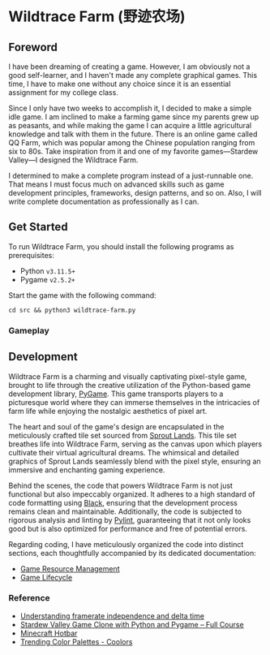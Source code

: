 # Wildtrace Farm (野迹农场)

## Foreword

I have been dreaming of creating a game. However, I am obviously not a good self-learner, and I haven't made any complete graphical games. This time, I have to make one without any choice since it is an essential assignment for my college class.

Since I only have two weeks to accomplish it, I decided to make a simple idle game. I am inclined to make a farming game since my parents grew up as peasants, and while making the game I can acquire a little agricultural knowledge and talk with them in the future. There is an online game called QQ Farm, which was popular among the Chinese population ranging from six to 80s. Take inspiration from it and one of my favorite games—Stardew Valley—I designed the Wildtrace Farm.

I determined to make a complete program instead of a just-runnable one. That means I must focus much on advanced skills such as game development principles, frameworks, design patterns, and so on. Also, I will write complete documentation as professionally as I can.

## Get Started

To run Wildtrace Farm, you should install the following programs as prerequisites:

* Python `v3.11.5+`
* Pygame `v2.5.2+`

Start the game with the following command:

~~~shell
cd src && python3 wildtrace-farm.py
~~~

### Gameplay

## Development

Wildtrace Farm is a charming and visually captivating pixel-style game, brought to life through the creative utilization of the Python-based game development library, [PyGame](https://www.pygame.org/docs/). This game transports players to a picturesque world where they can immerse themselves in the intricacies of farm life while enjoying the nostalgic aesthetics of pixel art.

The heart and soul of the game's design are encapsulated in the meticulously crafted tile set sourced from [Sprout Lands](https://cupnooble.itch.io/sprout-lands-asset-pack). This tile set breathes life into Wildtrace Farm, serving as the canvas upon which players cultivate their virtual agricultural dreams. The whimsical and detailed graphics of Sprout Lands seamlessly blend with the pixel style, ensuring an immersive and enchanting gaming experience.

Behind the scenes, the code that powers Wildtrace Farm is not just functional but also impeccably organized. It adheres to a high standard of code formatting using [Black](https://black.readthedocs.io/en/stable/), ensuring that the development process remains clean and maintainable. Additionally, the code is subjected to rigorous analysis and linting by [Pylint](https://pylint.readthedocs.io/en/stable/), guaranteeing that it not only looks good but is also optimized for performance and free of potential errors.

Regarding coding, I have meticulously organized the code into distinct sections, each thoughtfully accompanied by its dedicated documentation:

* [Game Resource Management](./docs/resource-management.md)
* [Game Lifecycle](./docs/game-core.md)

### Reference

* [Understanding framerate independence and delta time](https://www.youtube.com/watch?v=rWtfClpWSb8)
* [Stardew Valley Game Clone with Python and Pygame – Full Course](https://www.youtube.com/watch?v=R9apl6B_ZgI)
* [Minecraft Hotbar](https://minecraft360.fandom.com/wiki/Hotbar)
* [Trending Color Palettes - Coolors](https://coolors.co/palettes/trending)